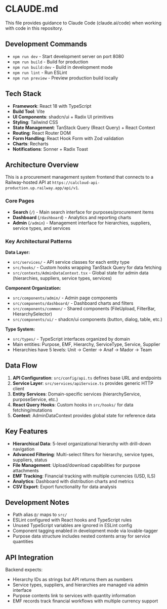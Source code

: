 # CLAUDE.md

This file provides guidance to Claude Code (claude.ai/code) when working with code in this repository.

## Development Commands

- `npm run dev` - Start development server on port 8080
- `npm run build` - Build for production
- `npm run build:dev` - Build in development mode
- `npm run lint` - Run ESLint
- `npm run preview` - Preview production build locally

## Tech Stack

- **Framework**: React 18 with TypeScript
- **Build Tool**: Vite
- **UI Components**: shadcn/ui + Radix UI primitives
- **Styling**: Tailwind CSS
- **State Management**: TanStack Query (React Query) + React Context
- **Routing**: React Router DOM
- **Form Handling**: React Hook Form with Zod validation
- **Charts**: Recharts
- **Notifications**: Sonner + Radix Toast

## Architecture Overview

This is a procurement management system frontend that connects to a Railway-hosted API at `https://calcloud-api-production.up.railway.app/api/v1`.

### Core Pages
- **Search** (`/`) - Main search interface for purposes/procurement items
- **Dashboard** (`/dashboard`) - Analytics and reporting charts
- **Admin** (`/admin`) - Management interface for hierarchies, suppliers, service types, and services

### Key Architectural Patterns

**Data Layer:**
- `src/services/` - API service classes for each entity type
- `src/hooks/` - Custom hooks wrapping TanStack Query for data fetching
- `src/contexts/AdminDataContext.tsx` - Global state for admin data (hierarchies, suppliers, service types, services)

**Component Organization:**
- `src/components/admin/` - Admin page components
- `src/components/dashboard/` - Dashboard charts and filters
- `src/components/common/` - Shared components (FileUpload, FilterBar, HierarchySelector)
- `src/components/ui/` - shadcn/ui components (button, dialog, table, etc.)

**Type System:**
- `src/types/` - TypeScript interfaces organized by domain
- Main entities: Purpose, EMF, Hierarchy, ServiceType, Service, Supplier
- Hierarchies have 5 levels: Unit → Center → Anaf → Mador → Team

## Data Flow

1. **API Configuration**: `src/config/api.ts` defines base URL and endpoints
2. **Service Layer**: `src/services/apiService.ts` provides generic HTTP client
3. **Entity Services**: Domain-specific services (hierarchyService, purposeService, etc.)
4. **React Query Hooks**: Custom hooks in `src/hooks/` for data fetching/mutations
5. **Context**: AdminDataContext provides global state for reference data

## Key Features

- **Hierarchical Data**: 5-level organizational hierarchy with drill-down navigation
- **Advanced Filtering**: Multi-select filters for hierarchy, service types, suppliers, status
- **File Management**: Upload/download capabilities for purpose attachments
- **EMF Tracking**: Financial tracking with multiple currencies (USD, ILS)
- **Analytics**: Dashboard with distribution charts and metrics
- **CSV Export**: Export functionality for data analysis

## Development Notes

- Path alias `@/` maps to `src/`
- ESLint configured with React hooks and TypeScript rules
- Unused TypeScript variables are ignored in ESLint config
- Component tagging enabled in development mode via lovable-tagger
- Purpose data structure includes nested contents array for service quantities

## API Integration

Backend expects:
- Hierarchy IDs as strings but API returns them as numbers
- Service types, suppliers, and hierarchies are managed via admin interface
- Purpose contents link to services with quantity information
- EMF records track financial workflows with multiple currency support